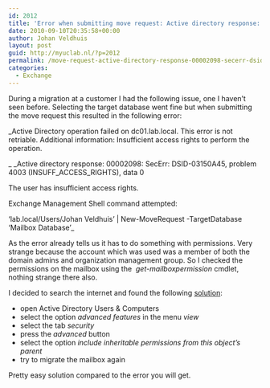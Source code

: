 ```yaml
---
id: 2012
title: 'Error when submitting move request: Active directory response: 00002098: SecErr: DSID-03150A45, problem 4003 (INSUFF_ACCESS_RIGHTS), data 0'
date: 2010-09-10T20:35:58+00:00
author: Johan Veldhuis
layout: post
guid: http://myuclab.nl/?p=2012
permalink: /move-request-active-directory-response-00002098-secerr-dsid-03150a45-problem-4003-insuff_access_rights-data-0/
categories:
  - Exchange
---
```

During a migration at a customer I had the following issue, one I haven&#8217;t seen before. Selecting the target database went fine but when submitting the move request this resulted in the following error:

_Active Directory operation failed on dc01.lab.local. This error is not retriable. Additional information: Insufficient access rights to perform the operation.
  
_ _Active directory response: 00002098: SecErr: DSID-03150A45, problem 4003 (INSUFF\_ACCESS\_RIGHTS), data 0
  
The user has insufficient access rights.
  
Exchange Management Shell command attempted:
  
&#8216;lab.local/Users/Johan Veldhuis&#8217; | New-MoveRequest -TargetDatabase &#8216;Mailbox Database&#8217;_

As the error already tells us it has to do something with permissions. Very strange because the account which was used was a member of both the domain admins and organization management group. So I checked the permissions on the mailbox using the  _get-mailboxpermission_ cmdlet, nothing strange there also.

I decided to search the internet and found the following <a href="http://www.outlookforums.com/showthread.php?33292-Move-Mailbox-Error-2010" target="_blank">solution</a>:

  * open Active Directory Users & Computers
  * select the option _advanced features_ in the menu _view_
  * select the tab _security_
  * press the _advanced_ button
  * select the option _include inheritable permissions from this object&#8217;s parent_
  * try to migrate the mailbox again

Pretty easy solution compared to the error you will get.